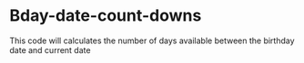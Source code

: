 # Bday-date-count-downs
This code will calculates the number of days available between the birthday date and current date

